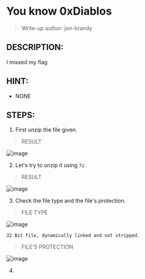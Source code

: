 # You know 0xDiablos
> Write-up author: jon-brandy
## DESCRIPTION:
I missed my flag

## HINT:
- NONE
## STEPS:
1. First unzip the file given.

> RESULT

![image](https://user-images.githubusercontent.com/70703371/207644786-2b71a2bc-31f0-41b8-a85e-cd0c08f73f45.png)


2. Let's try to unzip it using `7z`.

> RESULT

![image](https://user-images.githubusercontent.com/70703371/207645014-3ceb1439-e40d-401c-9bac-cf5ff74e6319.png)


3. Check the file type and the file's protection.

> FILE TYPE

![image](https://user-images.githubusercontent.com/70703371/207645137-32ecbc90-2592-4b19-b6df-dd9f5df8ce9f.png)


```
32 Bit file, dynamically linked and not stripped.
```

> FILE'S PROTECTION

![image](https://user-images.githubusercontent.com/70703371/207645250-d4f9fb33-affa-423e-9ced-5d3e598f6897.png)


4. 
